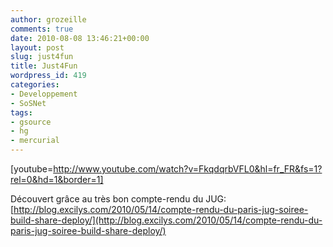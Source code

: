 ```yaml
---
author: grozeille
comments: true
date: 2010-08-08 13:46:21+00:00
layout: post
slug: just4fun
title: Just4Fun
wordpress_id: 419
categories:
- Developpement
- SoSNet
tags:
- gsource
- hg
- mercurial
---
```


[youtube=http://www.youtube.com/watch?v=FkqdqrbVFL0&hl=fr_FR&fs=1?rel=0&hd=1&border=1]

Découvert grâce au très bon compte-rendu du JUG: [http://blog.excilys.com/2010/05/14/compte-rendu-du-paris-jug-soiree-build-share-deploy/](http://blog.excilys.com/2010/05/14/compte-rendu-du-paris-jug-soiree-build-share-deploy/)
